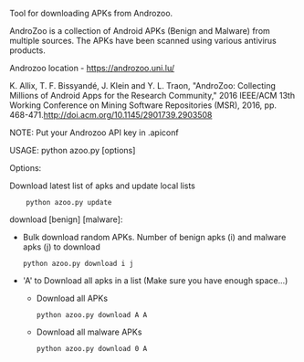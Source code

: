 Tool for downloading APKs from Androzoo. 

AndroZoo is a collection of Android APKs (Benign and Malware) from multiple sources. The APKs have been scanned using various antivirus products.

Androzoo location - https://androzoo.uni.lu/

K. Allix, T. F. Bissyandé, J. Klein and Y. L. Traon, "AndroZoo: Collecting Millions of Android Apps for the Research Community," 2016 IEEE/ACM 13th Working Conference on Mining Software Repositories (MSR), 2016, pp. 468-471.http://doi.acm.org/10.1145/2901739.2903508


NOTE: Put your Androzoo API key in .apiconf

USAGE: python azoo.py [options]

Options:

Download latest list of apks and update local lists
            
        python azoo.py update

download [benign] [malware]:
  - Bulk download random APKs. Number of benign apks (i) and malware apks (j) to download 
        
        python azoo.py download i j
        
  - 'A' to Download all apks in a list (Make sure you have enough space...)
  
      - Download all APKs
            
            python azoo.py download A A
            
      - Download all malware APKs
      
            python azoo.py download 0 A
            
